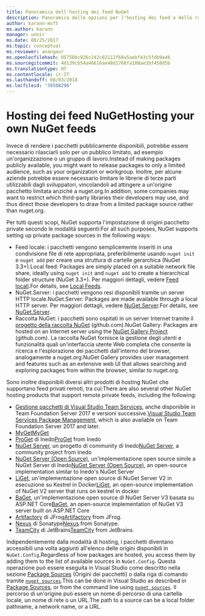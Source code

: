 ```yaml
---
title: Panoramica dell'hosting dei feed NuGet
description: Panoramica delle opzioni per l'hosting dei feed o delle raccolte di pacchetti NuGet localmente o in remoto.
author: karann-msft
ms.author: karann
manager: unnir
ms.date: 08/25/2017
ms.topic: conceptual
ms.reviewer: anangaur
ms.openlocfilehash: 95750bc926c242c02112f68a5aebf43c5fdb9a46
ms.sourcegitcommit: 4d139cb54a46616ae48d1768fa108ae3bf450d5b
ms.translationtype: HT
ms.contentlocale: it-IT
ms.lasthandoff: 08/03/2018
ms.locfileid: "39508296"
---
```

# <a name="hosting-your-own-nuget-feeds"></a><span data-ttu-id="60a35-103">Hosting dei feed NuGet</span><span class="sxs-lookup"><span data-stu-id="60a35-103">Hosting your own NuGet feeds</span></span>

<span data-ttu-id="60a35-104">Invece di rendere i pacchetti pubblicamente disponibili, potrebbe essere necessario rilasciarli solo per un pubblico limitato, ad esempio un'organizzazione o un gruppo di lavoro.</span><span class="sxs-lookup"><span data-stu-id="60a35-104">Instead of making packages publicly available, you might want to release packages to only a limited audience, such as your organization or workgroup.</span></span> <span data-ttu-id="60a35-105">Inoltre, per alcune aziende potrebbe essere necessario limitare le librerie di terze parti utilizzabili dagli sviluppatori, vincolandoli ad attingere a un'origine pacchetto limitata anziché a nuget.org.</span><span class="sxs-lookup"><span data-stu-id="60a35-105">In addition, some companies may want to restrict which third-party libraries their developers may use, and thus direct those developers to draw from a limited package source rather than nuget.org.</span></span>

<span data-ttu-id="60a35-106">Per tutti questi scopi, NuGet supporta l'impostazione di origini pacchetto private secondo le modalità seguenti:</span><span class="sxs-lookup"><span data-stu-id="60a35-106">For all such purposes, NuGet supports setting up private package sources in the following ways:</span></span>

- <span data-ttu-id="60a35-107">Feed locale: i pacchetti vengono semplicemente inseriti in una condivisione file di rete appropriata, preferibilmente usando `nuget init` e `nuget add` per creare una struttura di cartelle gerarchica (NuGet 3.3+).</span><span class="sxs-lookup"><span data-stu-id="60a35-107">Local feed: Packages are simply placed on a suitable network file share, ideally using `nuget init` and `nuget add` to create a hierarchical folder structure (NuGet 3.3+).</span></span> <span data-ttu-id="60a35-108">Per maggiori dettagli, vedere [Feed locali](../hosting-packages/local-feeds.md).</span><span class="sxs-lookup"><span data-stu-id="60a35-108">For details, see [Local Feeds](../hosting-packages/local-feeds.md).</span></span>
- <span data-ttu-id="60a35-109">NuGet.Server: i pacchetti vengono resi disponibili tramite un server HTTP locale.</span><span class="sxs-lookup"><span data-stu-id="60a35-109">NuGet.Server: Packages are made available through a local HTTP server.</span></span> <span data-ttu-id="60a35-110">Per maggiori dettagli, vedere [NuGet.Server](../hosting-packages/nuget-server.md).</span><span class="sxs-lookup"><span data-stu-id="60a35-110">For details, see [NuGet.Server](../hosting-packages/nuget-server.md).</span></span>
- <span data-ttu-id="60a35-111">Raccolta NuGet: i pacchetti sono ospitati in un server Internet tramite il [progetto della raccolta NuGet](https://github.com/NuGet/NuGetGallery#build-and-run-the-gallery-in-arbitrary-number-easy-steps) (github.com).</span><span class="sxs-lookup"><span data-stu-id="60a35-111">NuGet Gallery: Packages are hosted on an Internet server using the [NuGet Gallery Project](https://github.com/NuGet/NuGetGallery#build-and-run-the-gallery-in-arbitrary-number-easy-steps) (github.com).</span></span> <span data-ttu-id="60a35-112">La raccolta NuGet fornisce la gestione degli utenti e funzionalità quali un'interfaccia utente Web completa che consente la ricerca e l'esplorazione dei pacchetti dall'interno del browser, analogamente a nuget.org.</span><span class="sxs-lookup"><span data-stu-id="60a35-112">NuGet Gallery provides user management and features such as an extensive web UI that allows searching and exploring packages from within the browser, similar to nuget.org.</span></span>

<span data-ttu-id="60a35-113">Sono inoltre disponibili diversi altri prodotti di hosting NuGet che supportano feed privati remoti, tra cui:</span><span class="sxs-lookup"><span data-stu-id="60a35-113">There are also several other NuGet hosting products that support remote private feeds, including the following:</span></span>

- <span data-ttu-id="60a35-114">[Gestione pacchetti di Visual Studio Team Services](https://www.visualstudio.com/docs/package/nuget/publish), anche disponibile in Team Foundation Server 2017 e versioni successive.</span><span class="sxs-lookup"><span data-stu-id="60a35-114">[Visual Studio Team Services Package Management](https://www.visualstudio.com/docs/package/nuget/publish), which is also available on Team Foundation Server 2017 and later.</span></span>
- [<span data-ttu-id="60a35-115">MyGet</span><span class="sxs-lookup"><span data-stu-id="60a35-115">MyGet</span></span>](http://myget.org)
- <span data-ttu-id="60a35-116">[ProGet](http://inedo.com/proget) di Inedo</span><span class="sxs-lookup"><span data-stu-id="60a35-116">[ProGet](http://inedo.com/proget) from Inedo</span></span>
- <span data-ttu-id="60a35-117">[NuGet Server](http://nugetserver.net/), un progetto di community di Inedo</span><span class="sxs-lookup"><span data-stu-id="60a35-117">[NuGet Server](http://nugetserver.net/), a community project from Inedo</span></span>
- <span data-ttu-id="60a35-118">[NuGet Server (Open Source)](http://nuget-server.net), un'implementazione open source simile a NuGet Server di Inedo</span><span class="sxs-lookup"><span data-stu-id="60a35-118">[NuGet Server (Open Source)](http://nuget-server.net), an open-source implementation similar to Inedo's NuGet Server</span></span>
- <span data-ttu-id="60a35-119">[LiGet](https://github.com/ai-traders/liget), un'implementazione open source di NuGet Server V2 in esecuzione su Kestrel in Docker</span><span class="sxs-lookup"><span data-stu-id="60a35-119">[LiGet](https://github.com/ai-traders/liget), an open-source implementation of NuGet V2 server that runs on kestrel in docker</span></span>
- <span data-ttu-id="60a35-120">[BaGet](https://github.com/loic-sharma/BaGet), un'implementazione open source di NuGet Server V3 basata su ASP.NET Core</span><span class="sxs-lookup"><span data-stu-id="60a35-120">[BaGet](https://github.com/loic-sharma/BaGet), an open-source implementation of NuGet V3 server built on ASP.NET Core</span></span>
- <span data-ttu-id="60a35-121">[Artifactory](https://www.jfrog.com/artifactory/) di JFrog</span><span class="sxs-lookup"><span data-stu-id="60a35-121">[Artifactory](https://www.jfrog.com/artifactory/) from JFrog.</span></span>
- <span data-ttu-id="60a35-122">[Nexus](http://www.sonatype.org/nexus/) di Sonatype</span><span class="sxs-lookup"><span data-stu-id="60a35-122">[Nexus](http://www.sonatype.org/nexus/) from Sonatype.</span></span>
- <span data-ttu-id="60a35-123">[TeamCity](https://www.jetbrains.com/teamcity/) di JetBrains</span><span class="sxs-lookup"><span data-stu-id="60a35-123">[TeamCity](https://www.jetbrains.com/teamcity/) from JetBrains.</span></span>

<span data-ttu-id="60a35-124">Indipendentemente dalla modalità di hosting, i pacchetti diventano accessibili una volta aggiunti all'elenco delle origini disponibili in `NuGet.Config`.</span><span class="sxs-lookup"><span data-stu-id="60a35-124">Regardless of how packages are hosted, you access them by adding them to the list of available sources in `NuGet.Config`.</span></span> <span data-ttu-id="60a35-125">Questa operazione può essere eseguita in Visual Studio come descritto nella sezione [Package Sources](../tools/package-manager-ui.md#package-sources) (Origini dei pacchetti) o dalla riga di comando tramite [`nuget sources`](../tools/cli-ref-sources.md).</span><span class="sxs-lookup"><span data-stu-id="60a35-125">This can be done in Visual Studio as described in [Package Sources](../tools/package-manager-ui.md#package-sources), or from the command line using [`nuget sources`](../tools/cli-ref-sources.md).</span></span> <span data-ttu-id="60a35-126">Il percorso di un'origine può essere un nome di percorso di una cartella locale, un nome di rete o un URL.</span><span class="sxs-lookup"><span data-stu-id="60a35-126">The path to a source can be a local folder pathname, a network name, or a URL.</span></span>
